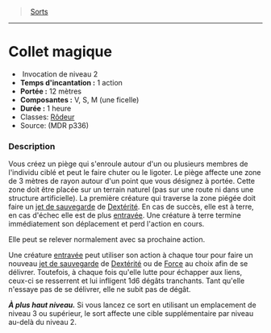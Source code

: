 ﻿---
!SpellItem
Family: SpellHD
Level: 2
Type: Invocation
CastingTime: 1 action
Range: 12 mètres
Components: V, S, M (une ficelle)
Duration: 1 heure
Classes: '[Rôdeur](hd_ranger.md)'
Id: spells_hd.md#collet-magique
ParentLink: spells_hd.md#sorts
Name: Collet magique
ParentName: Sorts
NameLevel: 1
Source: (MDR p336)
Attributes:
  Name: Collet magique
  Markdown: >+
    # <!--Name-->Collet magique<!--/Name-->


    -  <!--Type-->Invocation<!--/Type--> de niveau <!--Level-->2<!--/Level-->

    - **Temps d'incantation :** <!--CastingTime-->1 action<!--/CastingTime-->

    - **Portée :** <!--Range-->12 mètres<!--/Range-->

    - **Composantes :** <!--Components-->V, S, M (une ficelle)<!--/Components-->

    - **Durée :** <!--Duration-->1 heure<!--/Duration-->

    - Classes: <!--Classes-->[Rôdeur](hd_ranger.md)<!--/Classes-->

    - Source: <!--Source-->(MDR p336)<!--/Source-->


    ### Description


    Vous créez un piège qui s'enroule autour d'un ou plusieurs membres de l'individu ciblé et peut le faire chuter ou le ligoter. Le piège affecte une zone de 3 mètres de rayon autour d'un point que vous désignez à portée. Cette zone doit être placée sur un terrain naturel (pas sur une route ni dans une structure artificielle). La première créature qui traverse la zone piégée doit faire un [jet de sauvegarde](hd_abilities_jets_de_sauvegarde.md) de [Dextérité](hd_abilities_dexterity.md). En cas de succès, elle est à terre, en cas d'échec elle est de plus [entravée](hd_conditions_entrave.md). Une créature à terre termine immédiatement son déplacement et perd l'action en cours.


    Elle peut se relever normalement avec sa prochaine action.


    Une créature [entravée](hd_conditions_entrave.md) peut utiliser son action à chaque tour pour faire un nouveau [jet de sauvegarde](hd_abilities_jets_de_sauvegarde.md) de [Dextérité](hd_abilities_dexterity.md) ou de [Force](hd_abilities_strength.md) au choix afin de se délivrer. Toutefois, à chaque fois qu'elle lutte pour échapper aux liens, ceux-ci se resserrent et lui infligent 1d6 dégâts tranchants. Tant qu'elle n'essaye pas de se délivrer, elle ne subit pas de dégât.


    **_À plus haut niveau._** Si vous lancez ce sort en utilisant un emplacement de niveau 3 ou supérieur, le sort affecte une cible supplémentaire par niveau au-delà du niveau 2.

  Type: Invocation
  Level: 2
  CastingTime: 1 action
  Range: 12 mètres
  Components: V, S, M (une ficelle)
  Duration: 1 heure
  Classes: '[Rôdeur](hd_ranger.md)'
  Source: (MDR p336)
AttributesDictionary: >+
  Name: Collet magique

  Markdown: >+

    # <!--Name-->Collet magique<!--/Name-->





    -  <!--Type-->Invocation<!--/Type--> de niveau <!--Level-->2<!--/Level-->



    - **Temps d'incantation :** <!--CastingTime-->1 action<!--/CastingTime-->



    - **Portée :** <!--Range-->12 mètres<!--/Range-->



    - **Composantes :** <!--Components-->V, S, M (une ficelle)<!--/Components-->



    - **Durée :** <!--Duration-->1 heure<!--/Duration-->



    - Classes: <!--Classes-->[Rôdeur](hd_ranger.md)<!--/Classes-->



    - Source: <!--Source-->(MDR p336)<!--/Source-->





    ### Description





    Vous créez un piège qui s'enroule autour d'un ou plusieurs membres de l'individu ciblé et peut le faire chuter ou le ligoter. Le piège affecte une zone de 3 mètres de rayon autour d'un point que vous désignez à portée. Cette zone doit être placée sur un terrain naturel (pas sur une route ni dans une structure artificielle). La première créature qui traverse la zone piégée doit faire un [jet de sauvegarde](hd_abilities_jets_de_sauvegarde.md) de [Dextérité](hd_abilities_dexterity.md). En cas de succès, elle est à terre, en cas d'échec elle est de plus [entravée](hd_conditions_entrave.md). Une créature à terre termine immédiatement son déplacement et perd l'action en cours.





    Elle peut se relever normalement avec sa prochaine action.





    Une créature [entravée](hd_conditions_entrave.md) peut utiliser son action à chaque tour pour faire un nouveau [jet de sauvegarde](hd_abilities_jets_de_sauvegarde.md) de [Dextérité](hd_abilities_dexterity.md) ou de [Force](hd_abilities_strength.md) au choix afin de se délivrer. Toutefois, à chaque fois qu'elle lutte pour échapper aux liens, ceux-ci se resserrent et lui infligent 1d6 dégâts tranchants. Tant qu'elle n'essaye pas de se délivrer, elle ne subit pas de dégât.





    **_À plus haut niveau._** Si vous lancez ce sort en utilisant un emplacement de niveau 3 ou supérieur, le sort affecte une cible supplémentaire par niveau au-delà du niveau 2.



  Type: Invocation

  Level: 2

  CastingTime: 1 action

  Range: 12 mètres

  Components: V, S, M (une ficelle)

  Duration: 1 heure

  Classes: '[Rôdeur](hd_ranger.md)'

  Source: (MDR p336)

---
> [Sorts](hd_spells.md)

---

# Collet magique

-  Invocation de niveau 2
- **Temps d'incantation :** 1 action
- **Portée :** 12 mètres
- **Composantes :** V, S, M (une ficelle)
- **Durée :** 1 heure
- Classes: [Rôdeur](hd_ranger.md)
- Source: (MDR p336)

### Description

Vous créez un piège qui s'enroule autour d'un ou plusieurs membres de l'individu ciblé et peut le faire chuter ou le ligoter. Le piège affecte une zone de 3 mètres de rayon autour d'un point que vous désignez à portée. Cette zone doit être placée sur un terrain naturel (pas sur une route ni dans une structure artificielle). La première créature qui traverse la zone piégée doit faire un [jet de sauvegarde](hd_abilities_jets_de_sauvegarde.md) de [Dextérité](hd_abilities_dexterity.md). En cas de succès, elle est à terre, en cas d'échec elle est de plus [entravée](hd_conditions_entrave.md). Une créature à terre termine immédiatement son déplacement et perd l'action en cours.

Elle peut se relever normalement avec sa prochaine action.

Une créature [entravée](hd_conditions_entrave.md) peut utiliser son action à chaque tour pour faire un nouveau [jet de sauvegarde](hd_abilities_jets_de_sauvegarde.md) de [Dextérité](hd_abilities_dexterity.md) ou de [Force](hd_abilities_strength.md) au choix afin de se délivrer. Toutefois, à chaque fois qu'elle lutte pour échapper aux liens, ceux-ci se resserrent et lui infligent 1d6 dégâts tranchants. Tant qu'elle n'essaye pas de se délivrer, elle ne subit pas de dégât.

**_À plus haut niveau._** Si vous lancez ce sort en utilisant un emplacement de niveau 3 ou supérieur, le sort affecte une cible supplémentaire par niveau au-delà du niveau 2.

